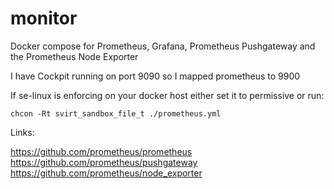 # monitor

Docker compose for Prometheus, Grafana, Prometheus Pushgateway and the Prometheus Node Exporter

I have Cockpit running on port 9090 so I mapped prometheus to 9900

If se-linux is enforcing on your docker host either set it to permissive or run:

`chcon -Rt svirt_sandbox_file_t ./prometheus.yml`

Links:

https://github.com/prometheus/prometheus
https://github.com/prometheus/pushgateway
https://github.com/prometheus/node_exporter

